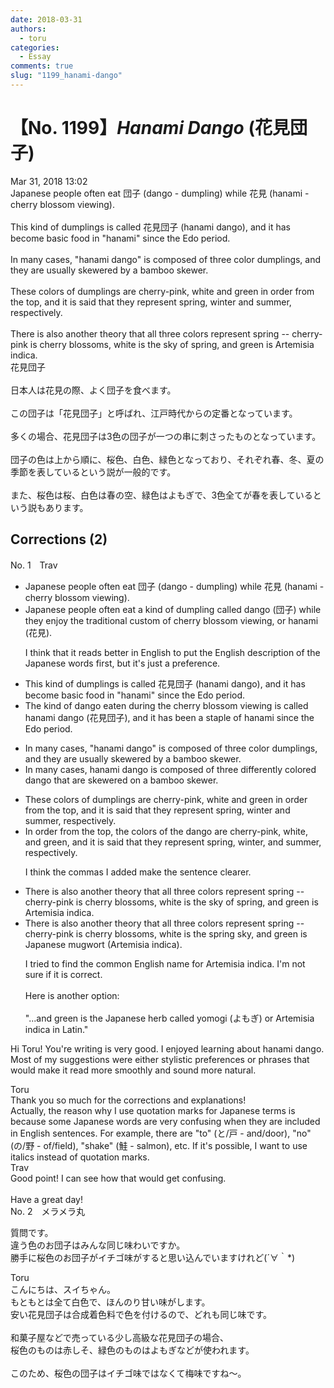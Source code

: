 ```yaml
---
date: 2018-03-31
authors:
  - toru
categories:
  - Essay
comments: true
slug: "1199_hanami-dango"
---
```


# 【No. 1199】<strong><em>Hanami Dango</strong></em> (花見団子)
<div class="date">Mar 31, 2018 13:02</div>
<div id="post"><div id="body_show_ori">
Japanese people often eat 団子 (dango - dumpling) while 花見 (hanami - cherry blossom viewing).<br/><br/>This kind of dumplings is called 花見団子 (hanami dango), and it has become basic food in "hanami" since the Edo period.<br/><br/>In many cases, "hanami dango" is composed of three color dumplings, and they are usually skewered by a bamboo skewer.<br/><br/>These colors of dumplings are cherry-pink, white and green in order from the top, and it is said that they represent spring, winter and summer, respectively.<br/><br/>There is also another theory that all three colors represent spring -- cherry-pink is cherry blossoms, white is the sky of spring, and green is Artemisia indica.
</div></div>

<!-- more -->

<div id="post_ja"><div id="body_show_mo">
花見団子<br/><br/>日本人は花見の際、よく団子を食べます。<br/><br/>この団子は「花見団子」と呼ばれ、江戸時代からの定番となっています。<br/><br/>多くの場合、花見団子は3色の団子が一つの串に刺さったものとなっています。<br/><br/>団子の色は上から順に、桜色、白色、緑色となっており、それぞれ春、冬、夏の季節を表しているという説が一般的です。<br/><br/>また、桜色は桜、白色は春の空、緑色はよもぎで、3色全てが春を表しているという説もあります。
</div></div>

## Corrections (2)
<div id="block"><div class="first_name"> No. 1　<span class="just_name">Trav</span></div><div id="block2">
<ul class="correction_field">
<li class="incorrect">Japanese people often eat 団子 (dango - dumpling) while 花見 (hanami - cherry blossom viewing).</li>
<li class="corrected correct">
Japanese people often eat <span class="f_blue">a kind of dumpling</span> <span class="f_blue">called</span> <span class="f_blue">dango</span> (団子) while <span class="f_blue">they enjoy the traditional custom of </span>cherry blossom viewing<span class="f_blue">, or</span> hanami (花見).
<p class="correction_comment">I think that it reads better in English to put the English description of the Japanese words first, but it's just a preference.</p>
</li>
</ul>
<ul class="correction_field">
<li class="incorrect">This kind of dumplings is called 花見団子 (hanami dango), and it has become basic food in "hanami" since the Edo period.</li>
<li class="corrected correct">
The kind of <span class="f_blue">dango</span> <span class="f_blue">eaten during the cherry blossom viewing</span> is called hanami dango (花見団子), and it has be<span class="f_blue">en a staple of</span> hanami since the Edo period.
</li>
</ul>
<ul class="correction_field">
<li class="incorrect">In many cases, "hanami dango" is composed of three color dumplings, and they are usually skewered by a bamboo skewer.</li>
<li class="corrected correct">
In many cases, hanami dango is composed of three <span class="f_blue">differently </span>color<span class="f_blue">ed dango that are</span> skewered on a bamboo skewer.
</li>
</ul>
<ul class="correction_field">
<li class="incorrect">These colors of dumplings are cherry-pink, white and green in order from the top, and it is said that they represent spring, winter and summer, respectively.</li>
<li class="corrected correct">
In order from the top,<span class="f_blue"> the</span> colors of <span class="f_blue">the dango </span>are cherry-pink, white, and green, and it is said that they represent spring, winter, and summer, respectively.
<p class="correction_comment">I think the commas I added make the sentence clearer.</p>
</li>
</ul>
<ul class="correction_field">
<li class="incorrect">There is also another theory that all three colors represent spring -- cherry-pink is cherry blossoms, white is the sky of spring, and green is Artemisia indica.</li>
<li class="corrected correct">
There is also another theory that all three colors represent spring -- cherry-pink is cherry blossoms, white is the<span class="f_blue"> spring sky</span>, and green is <span class="f_blue">Japanese mugwort</span> (Artemisia indica).
<p class="correction_comment">I tried to find the common English name for Artemisia indica.   I'm not sure if it is correct.<br/><br/>Here is another option:<br/><br/>"...and green is the Japanese herb called yomogi (よもぎ) or Artemisia indica in Latin."</p>
</li>
</ul>
<p class="comment_small">
 Hi Toru!   You're writing is very good.  I enjoyed learning about hanami dango.  Most of my suggestions were either stylistic preferences or phrases that would make it read more smoothly and sound more natural.
</p>

</div><div class="name"><span class="just_name">Toru</span><br>
Thank you so much for the corrections and explanations!<br/>Actually, the reason why I use quotation marks for Japanese terms is because some Japanese words are very confusing when they are included in English sentences. For example, there are "to" (と/戸 - and/door), "no" (の/野 - of/field), "shake" (鮭 - salmon), etc. If it's possible, I want to use italics instead of quotation marks.
</div>
<div class="name"><span class="just_name">Trav</span><br>
Good point!  I can see how that would get confusing.<br/><br/>Have a great day!
</div>
</div>
<div id="block"><div class="first_name"> No. 2　<span class="just_name">メラメラ丸</span></div><div id="block2">
<p class="comment_small">
 質問です。
 <br/>
 違う色のお団子はみんな同じ味わいですか。
 <br/>
 勝手に桜色のお団子がイチゴ味がすると思い込んでいますけれど(´∀｀*)
</p>

</div><div class="name"><span class="just_name">Toru</span><br>
こんにちは、スイちゃん。<br/>もともとは全て白色で、ほんのり甘い味がします。<br/>安い花見団子は合成着色料で色を付けるので、どれも同じ味です。<br/><br/>和菓子屋などで売っている少し高級な花見団子の場合、<br/>桜色のものは赤しそ、緑色のものはよもぎなどが使われます。<br/><br/>このため、桜色の団子はイチゴ味ではなくて梅味ですね～。
</div>
</div>
